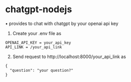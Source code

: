 # chatgpt-nodejs
• provides to chat with chatgpt by your openai api key

1. Create your .env file as

``` 
OPENAI_API_KEY = your_api_key
API_LINK = /your_api_link
```

2. Send request to http://localhost:8000/your_api_link as

```
{
  "question": "your question?"
}
```
